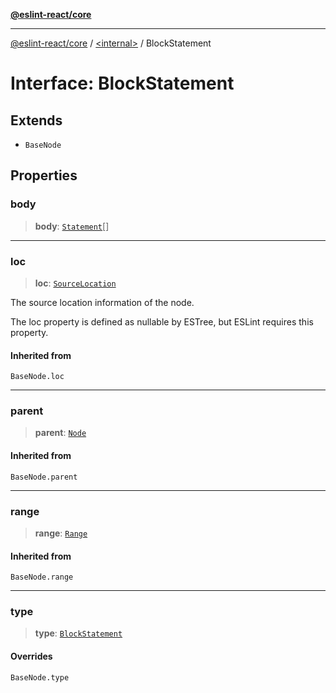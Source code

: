 [**@eslint-react/core**](../../README.md)

***

[@eslint-react/core](../../README.md) / [\<internal\>](../README.md) / BlockStatement

# Interface: BlockStatement

## Extends

- `BaseNode`

## Properties

### body

> **body**: [`Statement`](../type-aliases/Statement.md)[]

***

### loc

> **loc**: [`SourceLocation`](SourceLocation.md)

The source location information of the node.

The loc property is defined as nullable by ESTree, but ESLint requires this property.

#### Inherited from

`BaseNode.loc`

***

### parent

> **parent**: [`Node`](../type-aliases/Node.md)

#### Inherited from

`BaseNode.parent`

***

### range

> **range**: [`Range`](../type-aliases/Range.md)

#### Inherited from

`BaseNode.range`

***

### type

> **type**: [`BlockStatement`](../README.md#blockstatement)

#### Overrides

`BaseNode.type`
